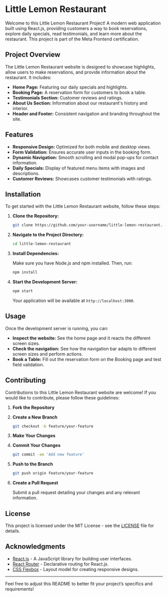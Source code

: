 # Little Lemon Restaurant

Welcome to this Little Lemon Restaurant Project! A modern web application built using React.js, providing customers a way to book reservations, explore daily specials, read testimonials, and learn more about the restaurant. This project is part of the Meta Frontend certification.

## Project Overview

The Little Lemon Restaurant website is designed to showcase highlights, allow users to make reservations, and provide information about the restaurant. It includes:

- **Home Page:** Featuring our daily specials and highlights.
- **Booking Page:** A reservation form for customers to book a table.
- **Testimonials Section:** Customer reviews and ratings.
- **About Us Section:** Information about our restaurant's history and interior.
- **Header and Footer:** Consistent navigation and branding throughout the site.

## Features

- **Responsive Design:** Optimized for both mobile and desktop views.
- **Form Validation:** Ensures accurate user inputs in the booking form.
- **Dynamic Navigation:** Smooth scrolling and modal pop-ups for contact information.
- **Daily Specials:** Display of featured menu items with images and descriptions.
- **Customer Reviews:** Showcases customer testimonials with ratings.

## Installation

To get started with the Little Lemon Restaurant website, follow these steps:

1. **Clone the Repository:**

    ```bash
    git clone https://github.com/your-username/little-lemon-restaurant.git
    ```

2. **Navigate to the Project Directory:**

    ```bash
    cd little-lemon-restaurant
    ```

3. **Install Dependencies:**

    Make sure you have Node.js and npm installed. Then, run:

    ```bash
    npm install
    ```

4. **Start the Development Server:**

    ```bash
    npm start
    ```

    Your application will be available at `http://localhost:3000`.

## Usage

Once the development server is running, you can:

- **Inspect the website:** See the home page and it reacts the different screen sizes.
- **Check the navigation:** See how the navigation bar adapts to different screen sizes and perform actions.
- **Book a Table:** Fill out the reservation form on the Booking page and test field validation.

## Contributing

Contributions to this Little Lemon Restaurant website are welcome! If you would like to contribute, please follow these guidelines:

1. **Fork the Repository**
2. **Create a New Branch**

    ```bash
    git checkout -b feature/your-feature
    ```

3. **Make Your Changes**
4. **Commit Your Changes**

    ```bash
    git commit -am 'Add new feature'
    ```

5. **Push to the Branch**

    ```bash
    git push origin feature/your-feature
    ```

6. **Create a Pull Request**

    Submit a pull request detailing your changes and any relevant information.

## License

This project is licensed under the MIT License - see the [LICENSE](LICENSE) file for details.

## Acknowledgments

- [React.js](https://reactjs.org/) - A JavaScript library for building user interfaces.
- [React Router](https://reactrouter.com/) - Declarative routing for React.js.
- [CSS Flexbox](https://css-tricks.com/snippets/css/a-guide-to-flexbox/) - Layout model for creating responsive designs.

---

Feel free to adjust this README to better fit your project’s specifics and requirements!

